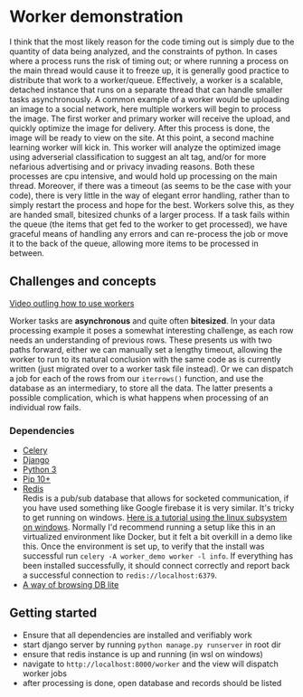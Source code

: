 # Worker demonstration

I think that the most likely reason for the code timing out is simply due to the quantity of data being analyzed, and the constraints of python. In cases where a process runs the risk of timing out; or where running a process on the main thread would cause it to freeze up, it is generally good practice to distribute that work to a worker/queue. Effectively, a worker is a scalable, detached instance that runs on a separate thread that can handle smaller tasks asynchronously. A common example of a worker would be uploading an image to a social network, here multiple workers will begin to process the image. The first worker and primary worker will receive the upload, and quickly optimize the image for delivery. After this process is done, the image will be ready to view on the site. At this point, a second machine learning worker will kick in. This worker will analyze the optimized image using adverserial classification to suggest an alt tag, and/or for more nefarious advertising and or privacy invading reasons. Both these processes are cpu intensive, and would hold up processing on the main thread. Moreover, if there was a timeout (as seems to be the case with your code), there is very little in the way of elegant error handling, rather than to simply restart the process and hope for the best. Workers solve this, as they are handed small, bitesized chunks of a larger process. If a task fails within the queue (the items that get fed to the worker to get processed), we have graceful means of handling any errors and can re-process the job or move it to the back of the queue, allowing more items to be processed in between.

## Challenges and concepts

[Video outling how to use workers](https://www.youtube.com/watch?v=fg-JfZBetpM)

Worker tasks are **asynchronous** and quite often **bitesized**. In your data processing example it poses a somewhat interesting challenge, as each row needs an understanding of previous rows. These presents us with two paths forward, either we can manually set a lengthy timeout, allowing the worker to run to its natural conclusion with the same code as is currently written (just migrated over to a worker task file instead). Or we can dispatch a job for each of the rows from our `iterrows()` function, and use the database as an intermediary, to store all the data. The latter presents a possible complication, which is what happens when processing of an individual row fails.

### Dependencies

- [Celery](https://docs.celeryproject.org/en/latest/django/first-steps-with-django.html)
- [Django](https://docs.djangoproject.com/en/2.2/intro/tutorial01/)
- [Python 3](https://www.python.org/downloads/)
- [Pip 10+](https://pip.pypa.io/en/stable/installing/)
- [Redis](https://redislabs.com/blog/redis-on-windows-10/)  
  Redis is a pub/sub database that allows for socketed communication, if you have used something like Google firebase it is very similar. It's tricky to get running on windows. [Here is a tutorial using the linux subsystem on windows](https://redislabs.com/blog/redis-on-windows-10/). Normally I'd recommend running a setup like this in an virtualized environment like Docker, but it felt a bit overkill in a demo like this. Once the environment is set up, to verify that the install was successful run `celery -A worker_demo worker -l info`. If everything has been installed successfully, it should connect correctly and report back a successful connection to `redis://localhost:6379`.
- [A way of browsing DB lite](https://sqlitebrowser.org/dl/)

## Getting started

- Ensure that all dependencies are installed and verifiably work
- start django server by running `python manage.py runserver` in root dir
- ensure that redis instance is up and running (in wsl on windows)
- navigate to `http://localhost:8000/worker` and the view will dispatch worker jobs
- after processing is done, open database and records should be listed
